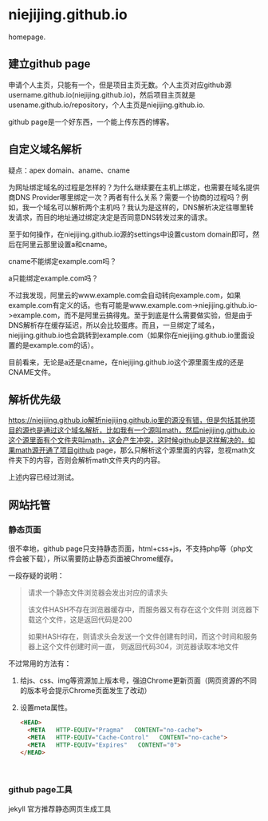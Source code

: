 # niejijing.github.io
homepage.

## 建立github page

申请个人主页，只能有一个，但是项目主页无数。个人主页对应github源username.github.io(niejijing.github.io)，然后项目主页就是usename.github.io/repository，个人主页是niejijing.github.io.

github page是一个好东西，一个能上传东西的博客。

## 自定义域名解析

疑点：apex domain、aname、cname

为网址绑定域名的过程是怎样的？为什么继续要在主机上绑定，也需要在域名提供商DNS Provider哪里绑定一次？两者有什么关系？需要一个协商的过程吗？例如，我一个域名可以解析两个主机吗？我认为是这样的，DNS解析决定往哪里转发请求，而目的地址通过绑定决定是否同意DNS转发过来的请求。

至于如何操作，在niejijing.github.io源的settings中设置custom domain即可，然后在阿里云那里设置a和cname。

cname不能绑定example.com吗？

a只能绑定example.com吗？

不过我发现，阿里云的www.example.com会自动转向example.com，如果example.com有定义的话。也有可能是www.example.com->niejijing.github.io->example.com，而不是阿里云搞得鬼。至于到底是什么需要做实验，但是由于DNS解析存在缓存延迟，所以会比较蛋疼。而且，一旦绑定了域名，niejijing.github.io也会跳转到example.com（如果你在niejijing.github.io里面设置的是example.com的话）。

目前看来，无论是a还是cname，在niejijing.github.io这个源里面生成的还是CNAME文件。

## 解析优先级

https://niejijing.github.io解析niejijing.github.io里的源没有错，但是包括其他项目的源也是通过这个域名解析，比如我有一个源叫math，然后niejijing.github.io这个源里面有个文件夹叫math，这会产生冲突，这时候github是这样解决的，如果math源开通了项目github page，那么只解析这个源里面的内容，忽视math文件夹下的内容，否则会解析math文件夹内的内容。

上述内容已经过测试。

## 网站托管

### 静态页面

很不幸地，github page只支持静态页面，html+css+js，不支持php等（php文件会被下载），所以需要防止静态页面被Chrome缓存。

一段存疑的说明：

> 请求一个静态文件浏览器会发出对应的请求头
>
> 该文件HASH不存在浏览器缓存中，而服务器又有存在这个文件则 浏览器下载这个文件，这是返回代码是200
>
> 如果HASH存在，则请求头会发送一个文件创建有时间，而这个时间和服务器上这个文件创建时间一直， 则返回代码304，浏览器读取本地文件

不过常用的方法有：

1. 给js、css、img等资源加上版本号，强迫Chrome更新页面（网页资源的不同的版本号会提示Chrome页面发生了改动）

2. 设置meta属性。

   ```html
   <HEAD>    
     <META   HTTP-EQUIV="Pragma"   CONTENT="no-cache">    
     <META   HTTP-EQUIV="Cache-Control"   CONTENT="no-cache">    
     <META   HTTP-EQUIV="Expires"   CONTENT="0">    
   </HEAD>  
   ```

   ​

### github page工具

jekyll 官方推荐静态网页生成工具
